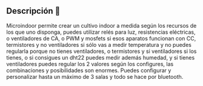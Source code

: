 ## Descripción 👋

<!--
**microindoor/microindoor** is a ✨ _special_ ✨ repository because its `README.md` (this file) appears on your GitHub profile.

Here are some ideas to get you started:

- 🔭 I’m currently working on ...
- 🌱 I’m currently learning ...
- 👯 I’m looking to collaborate on ...
- 🤔 I’m looking for help with ...
- 💬 Ask me about ...
- 📫 How to reach me: ...
- 😄 Pronouns: ...
- ⚡ Fun fact: ...
-->

Microindoor permite crear un cultivo indoor a medida según los recursos de los que uno disponga, puedes utilizar relés para luz, resistencias eléctricas, o ventiladores de CA, o PWM y mosfets si esos aparatos funcionan con CC, termistores y no ventiladores si sólo vas a medir temperatura y no puedes regularla porque no tienes ventiladores, o termistores y si ventiladores si los tienes, o si consigues un dht22 puedes medir además humedad, y si tienes ventiladores puedes regular los 2 valores según los configures, las combinaciones y posibilidades son enormes. Puedes configurar y personalizar hasta un máximo de 3 salas y todo se hace por bluetooth.
